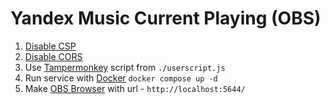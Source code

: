 # Yandex Music Current Playing (OBS)
1. [Disable CSP](https://chromewebstore.google.com/detail/disable-content-security/eckgajjlhojckchohogcblfjhpfdmoge)
2. [Disable CORS](https://chromewebstore.google.com/detail/moesif-origin-cors-change/digfbfaphojjndkpccljibejjbppifbc)
3. Use [Tampermonkey](https://chromewebstore.google.com/detail/tampermonkey/dhdgffkkebhmkfjojejmpbldmpobfkfo) script from `./userscript.js`
4. Run service with [Docker](https://docs.docker.com/get-docker/) `docker compose up -d`
5. Make [OBS Browser](https://obsproject.com/kb/browser-source) with url - `http://localhost:5644/`
